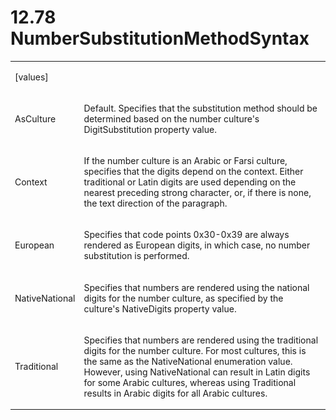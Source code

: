 <html dir="LTR" xmlns:mshelp="http://msdn.microsoft.com/mshelp" xmlns:ddue="http://ddue.schemas.microsoft.com/authoring/2003/5" xmlns:xlink="http://www.w3.org/1999/xlink" xmlns:tool="http://www.microsoft.com/tooltip"><body><input type="hidden" id="userDataCache" class="userDataStyle"><input type="hidden" id="hiddenScrollOffset"><img id="dropDownImage" style="display:none; height:0; width:0;" src="../local/drpdown.gif"><img id="dropDownHoverImage" style="display:none; height:0; width:0;" src="../local/drpdown_orange.gif"><img id="collapseImage" style="display:none; height:0; width:0;" src="../local/collapse.gif"><img id="expandImage" style="display:none; height:0; width:0;" src="../local/exp.gif"><img id="collapseAllImage" style="display:none; height:0; width:0;" src="../local/collall.gif"><img id="expandAllImage" style="display:none; height:0; width:0;" src="../local/expall.gif"><img id="copyImage" style="display:none; height:0; width:0;" src="../local/copycode.gif"><img id="copyHoverImage" style="display:none; height:0; width:0;" src="../local/copycodeHighlight.gif"><div id="header"><h1 class="heading">12.78 NumberSubstitutionMethodSyntax</h1></div><div id="mainSection"><div id="mainBody"><div id="allHistory" class="saveHistory" onsave="saveAll()" onload="loadAll()"></div>
			<div id="sectionSection0" class="section" name="collapseableSection"><content xmlns="http://ddue.schemas.microsoft.com/authoring/2003/5" xmlns:wsd="http://wsdev.schemas.microsoft.com/authoring/2008/2" xmlns:msxsl="urn:schemas-microsoft-com:xslt" xmlns:script="urn:script" xmlns:build="urn:build">
				</content></div><div id="sectionSection1" class="section" name="collapseableSection"><content xmlns="http://ddue.schemas.microsoft.com/authoring/2003/5" xmlns:wsd="http://wsdev.schemas.microsoft.com/authoring/2008/2" xmlns:msxsl="urn:schemas-microsoft-com:xslt" xmlns:script="urn:script" xmlns:build="urn:build">
					<p xmlns=""><b></b></p><table class="ProtocolAuthoredTable" xmlns=""><tr>
								<td>
									<p>[values]</p>
								</td>
								<td>
								</td>
							</tr><tr>
							<td>
								<p>AsCulture</p>
							</td>
							<td>
								<p>Default. Specifies that the substitution method should be determined based on the number culture's DigitSubstitution property value.</p>
							</td>
						</tr><tr>
							<td>
								<p>Context</p>
							</td>
							<td>
								<p>If the number culture is an Arabic or Farsi culture, specifies that the digits depend on the context. Either traditional or Latin digits are used depending on the nearest preceding strong character, or, if there is none, the text direction of the paragraph.</p>
							</td>
						</tr><tr>
							<td>
								<p>European</p>
							</td>
							<td>
								<p>Specifies that code points 0x30-0x39 are always rendered as European digits, in which case, no number substitution is performed.</p>
							</td>
						</tr><tr>
							<td>
								<p>NativeNational</p>
							</td>
							<td>
								<p>Specifies that numbers are rendered using the national digits for the number culture, as specified by the culture's NativeDigits property value.</p>
							</td>
						</tr><tr>
							<td>
								<p>Traditional</p>
							</td>
							<td>
								<p>Specifies that numbers are rendered using the traditional digits for the number culture. For most cultures, this is the same as the NativeNational enumeration value. However, using NativeNational can result in Latin digits for some Arabic cultures, whereas using Traditional results in Arabic digits for all Arabic cultures.</p>
							</td>
						</tr></table>
				</content></div><!--[if gte IE 5]>
			<tool:tip element="languageFilterToolTip" avoidmouse="false"/>
		<![endif]--></div><a name="feedback"></a><span></span></div></body></html>